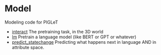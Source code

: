 # Model

Modeling code for PIGLeT

* [interact](interact/) The pretraining task, in the 3D world
* [lm](lm/) Pretrain a language model (like BERT or GPT or whatever)
* [predict_statechange](predict_statechange/) Predicting what happens next in language AND in attribute space.

